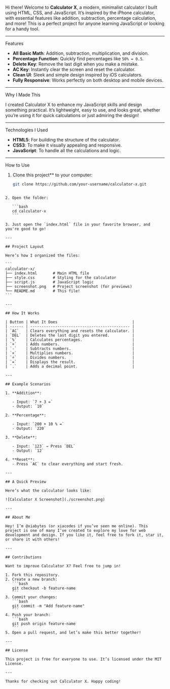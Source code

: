 Hi there! Welcome to **Calculator X**, a modern, minimalist calculator I built using HTML, CSS, and JavaScript. It’s inspired by the iPhone calculator, with essential features like addition, subtraction, percentage calculation, and more! This is a perfect project for anyone learning JavaScript or looking for a handy tool.

---

Features

- **All Basic Math**: Addition, subtraction, multiplication, and division.
- **Percentage Function**: Quickly find percentages like `50% = 0.5`.
- **Delete Key**: Remove the last digit when you make a mistake.
- **AC Key**: Instantly clear the screen and reset the calculator.
- **Clean UI**: Sleek and simple design inspired by iOS calculators.
- **Fully Responsive**: Works perfectly on both desktop and mobile devices.

---

Why I Made This

I created Calculator X to enhance my JavaScript skills and design something practical. It’s lightweight, easy to use, and looks great, whether you’re using it for quick calculations or just admiring the design!

---

Technologies I Used

- **HTML5**: For building the structure of the calculator.
- **CSS3**: To make it visually appealing and responsive.
- **JavaScript**: To handle all the calculations and logic.

---

How to Use

1. Clone this project\*\* to your computer:
   ```bash
   git clone https://github.com/your-username/calculator-x.git
   ```

````

2. Open the folder:

   ```bash
   cd calculator-x
   ```

3. Just open the `index.html` file in your favorite browser, and you're good to go!

---

## Project Layout

Here’s how I organized the files:

```
calculator-x/
├── index.html       # Main HTML file
├── style.css        # Styling for the calculator
├── script.js        # JavaScript logic
├── screenshot.png   # Project screenshot (for previews)
└── README.md        # This file!
```

---

## How It Works

| Button | What It Does                                 |
| ------ | -------------------------------------------- |
| `AC`   | Clears everything and resets the calculator. |
| `DEL`  | Deletes the last digit you entered.          |
| `%`    | Calculates percentages.                      |
| `+`    | Adds numbers.                                |
| `-`    | Subtracts numbers.                           |
| `×`    | Multiplies numbers.                          |
| `÷`    | Divides numbers.                             |
| `=`    | Displays the result.                         |
| `.`    | Adds a decimal point.                        |

---

## Example Scenarios

1. **Addition**:

   - Input: `7 + 3 =`
   - Output: `10`

2. **Percentage**:

   - Input: `200 + 10 % =`
   - Output: `220`

3. **Delete**:

   - Input: `123` → Press `DEL`
   - Output: `12`

4. **Reset**:
   - Press `AC` to clear everything and start fresh.

---

## A Quick Preview

Here’s what the calculator looks like:

![Calculator X Screenshot](./screenshot.png)

---

## About Me

Hey! I’m @xiabytes (or xiacodes if you’ve seen me online). This project is one of many I’ve created to explore my love for web development and design. If you like it, feel free to fork it, star it, or share it with others!

---

## Contributions

Want to improve Calculator X? Feel free to jump in!

1. Fork this repository.
2. Create a new branch:
   ```bash
   git checkout -b feature-name
   ```
3. Commit your changes:
   ```bash
   git commit -m "Add feature-name"
   ```
4. Push your branch:
   ```bash
   git push origin feature-name
   ```
5. Open a pull request, and let’s make this better together!

---

## License

This project is free for everyone to use. It’s licensed under the MIT License.

---

Thanks for checking out Calculator X. Happy coding!
````

